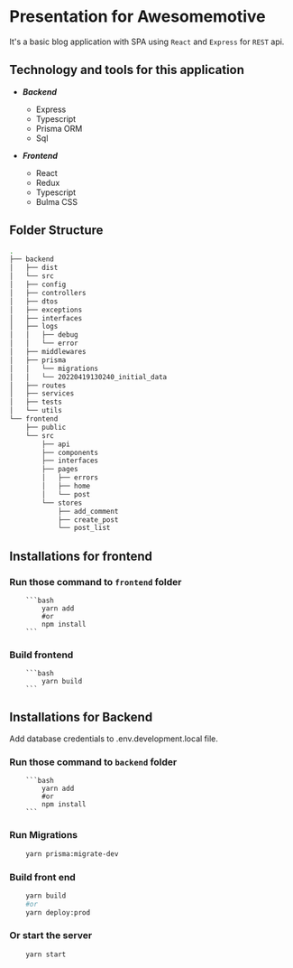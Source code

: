 # Presentation for Awesomemotive

It's a basic blog application with SPA using `React` and `Express` for `REST` api.

## Technology and tools for this application

- **_Backend_**
  - Express
  - Typescript
  - Prisma ORM
  - Sql
- **_Frontend_**

  - React
  - Redux
  - Typescript
  - Bulma CSS

## Folder Structure

```bash
.
├── backend
│   ├── dist
│   └── src
│   ├── config
│   ├── controllers
│   ├── dtos
│   ├── exceptions
│   ├── interfaces
│   ├── logs
│   │   ├── debug
│   │   └── error
│   ├── middlewares
│   ├── prisma
│   │   └── migrations
│   │   └── 20220419130240_initial_data
│   ├── routes
│   ├── services
│   ├── tests
│   └── utils
└── frontend
    ├── public
    └── src
        ├── api
        ├── components
        ├── interfaces
        ├── pages
        │   ├── errors
        │   ├── home
        │   └── post
        └── stores
            ├── add_comment
            ├── create_post
            └── post_list
```

## Installations for frontend

### Run those command to `frontend` folder

        ```bash
            yarn add
            #or
            npm install
        ```

### Build frontend

        ```bash
            yarn build
        ```

## Installations for Backend

Add database credentials to .env.development.local file.

### Run those command to `backend` folder

        ```bash
            yarn add
            #or
            npm install
        ```

### Run Migrations

```bash
    yarn prisma:migrate-dev
```

### Build front end

```bash
    yarn build
    #or
    yarn deploy:prod
```

### Or start the server

```bash
    yarn start
```
